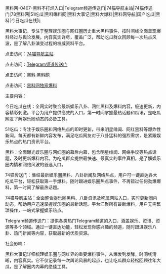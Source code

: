 #
黑料网-0407-黑料不打烊入口|Telegram频道传送门|74猫导航主站|74猫传送门|78黑料网|51吃瓜|黑料曝料网|黑料大事记|黑料大爆料|黑料网导航|国产吃瓜|黑料|今日吃瓜在线|lj

黑料大事记，专注于整理娱乐圈与网红圈历史重大黑料事件，按时间线全面呈现爆料经过与舆论发展。内容真实详尽，覆盖广泛，帮助吃瓜群众回顾每一次热点风波，是了解八卦演变过程的权威资料平台。


点击访问：<a href="https://74mao.com/">74猫导航主站</a>

点击访问：<a href="https://74mao.com/">Telegram频道传送门</a>

点击访问：<a href="https://fge-7ja.pages.dev/">黑料·黑料网</a>

点击访问：<a href="https://jha.pages.dev/">黑料网独家爆料</a>


主要内容：

今日吃瓜在线：全网实时聚合最新娱乐八卦、网红黑料及爆料内容，极速更新，内容精彩刺激。平台为用户提供高效的入口，第一时间掌握最热话题和瓜讯，是吃瓜网友了解娱乐圈动态的必备工具。

51吃瓜：专注于娱乐圈和网络热点的即时更新，带来明星绯闻、网红黑料等爆炸性新闻。每天都有新鲜内容发布，满足吃瓜网友对于八卦猛料的强烈需求，是紧跟娱乐热点的热门资讯平台。

黑料：全面曝光娱乐圈与网红圈的幕后内幕，包含明星绯闻、网络争议等热点话题，及时更新爆料内容。为吃瓜群众提供最快速、最真实的事件真相，是了解娱乐圈内情和网络风波的首选入口。

74猫传送门：集结最新娱乐圈黑料、八卦新闻及网络热点，用户可一键直达各大吃瓜平台，轻松获取第一手爆料。随时跟进娱乐圈热点事件，不再错过任何劲爆爆料，第一时间了解最热话题。

74猫导航主站：全面整合娱乐圈黑料、八卦资讯及吃瓜网站入口，实时更新圈内动态，帮助用户迅速掌握娱乐圈的最新话题。平台汇聚所有最新爆料，用户无需繁琐操作，一站式掌握娱乐热点。

Telegram频道传送门：提供各类热门Telegram频道的入口，涵盖娱乐、资讯、资源等多个领域。通过一键直达功能，轻松发现你感兴趣的频道，随时跟进娱乐八卦、热门新闻等内容，获取最新的优质资源。

社会影响：

黑料大事记详细梳理娱乐圈与网红界的重要爆料事件，从爆发到发酵，时间线清晰，内容真实。它不仅记录每一次舆论风暴的起点，也让吃瓜群众轻松回顾往年大瓜，是了解圈内内幕的绝佳工具。

<span style="display:none;">[Canonical link](https://github.com/Fange3007/6416565450 ）</span>
